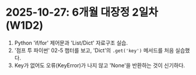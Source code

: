 # 2025-10-27: 6개월 대장정 2일차 (W1D2)

1.  Python 'if/for' 제어문과 'List/Dict' 자료구조 실습.
2.  '점프 투 파이썬' 02-5 챕터를 보고, 'Dict'의 `.get('key')` 메서드를 처음 실습했다.
3.  Key가 없어도 오류(KeyError)가 나지 않고 'None'을 반환하는 것이 신기하다.  